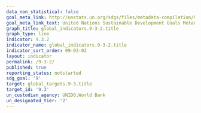 ```yaml
---
data_non_statistical: false
goal_meta_link: http://unstats.un.org/sdgs/files/metadata-compilation/Metadata-Goal-9.pdf
goal_meta_link_text: United Nations Sustainable Development Goals Metadata (pdf 663kB)
graph_title: global_indicators.9-3-2.title
graph_type: line
indicator: 9.3.2
indicator_name: global_indicators.9-3-2.title
indicator_sort_order: 09-03-02
layout: indicator
permalink: /9-3-2/
published: true
reporting_status: notstarted
sdg_goal: '9'
target: global_targets.9-3.title
target_id: '9.3'
un_custodian_agency: UNIDO,World Bank
un_designated_tier: '2'
---
```

